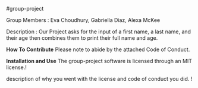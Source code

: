 #group-project

Group Members : Eva Choudhury, Gabriella Diaz, Alexa McKee

Description : Our Project asks for the input of a first name, a last name, and their age then combines them to print their full name and age.

**How To Contribute**
Please note to abide by the attached Code of Conduct.


**Installation and Use**
The group-project software is licensed through an MIT license.!

description of why you went with the license and code of conduct you did. !
